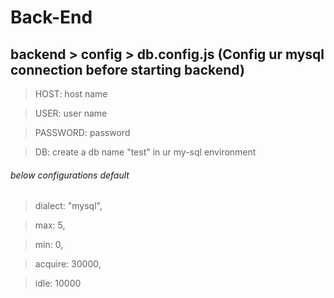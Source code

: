 # Back-End

## backend > config > db.config.js (Config ur mysql connection before starting backend)

> HOST: host name

> USER: user name

> PASSWORD: password

> DB: create a db name "test" in ur my-sql environment

###### below configurations default

> dialect: "mysql",

> max: 5,

> min: 0,

> acquire: 30000,

> idle: 10000
